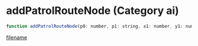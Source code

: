 # addPatrolRouteNode (Category ai)

```js
function addPatrolRouteNode(p0: number, p1: string, x1: number, y1: number, z1: number, x2: number, y2: number, z2: number, p8: number): void
```

[filename](addPatrolRouteNode_m.md ':include')